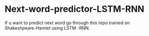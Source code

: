 # Next-word-predictor-LSTM-RNN
If u want to predict next word go through this repo trained on Shakeshpeare-Hamlet  using LSTM -RNN.

